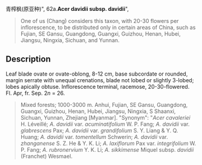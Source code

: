 青榨枫(原亚种)",
62a.**Acer davidii subsp. davidii**",

> One of us (Chang) considers this taxon, with 20-30 flowers per inflorescence, to be distributed only in certain areas of China, such as Fujian, SE Gansu, Guangdong, Guangxi, Guizhou, Henan, Hubei, Jiangsu, Ningxia, Sichuan, and Yunnan.

## Description
Leaf blade ovate or ovate-oblong, 8-12 cm, base subcordate or rounded, margin serrate with unequal crenations, blade not lobed or slightly 3-lobed; lobes apically obtuse. Inflorescence terminal, racemose, 20-30-flowered. Fl. Apr, fr. Sep. 2*n* = 26.

> Mixed forests; 1000-3000 m. Anhui, Fujian, SE Gansu, Guangdong, Guangxi, Guizhou, Henan, Hubei, Jiangsu, Ningxia, S Shaanxi, Sichuan, Yunnan, Zhejiang [Myanmar].
  "Synonym": "*Acer cavaleriei* H. Léveillé; *A. davidii* var. *acuminatifolium* W. P. Fang; *A. davidii* var. *glabrescens* Pax; *A. davidii* var. *grandifolium* S. Y. Liang &amp; Y. Q. Huang; *A. davidii* var. *tomentellum* Schwerin; *A. davidii* var. *zhanganense* S. Z. He &amp; Y. K. Li; *A. laxiflorum* Pax var. *integrifolium* W. P. Fang; *A. rubronervium* Y. K. Li; *A. sikkimense* Miquel subsp. *davidii* (Franchet) Wesmael.
